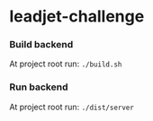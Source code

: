 # leadjet-challenge

### Build backend 

At project root run: `./build.sh`

### Run backend

At project root run: `./dist/server`